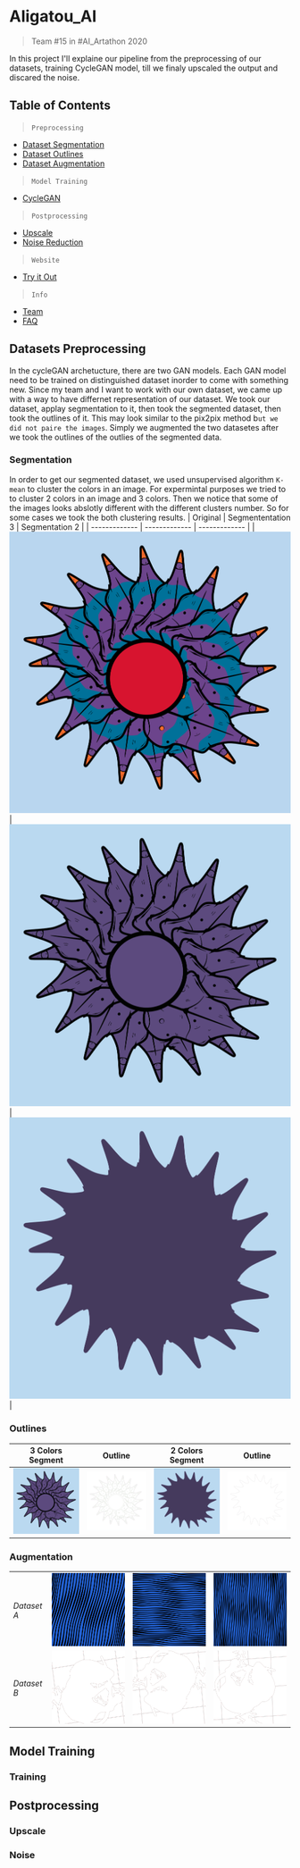 # AIigatou_AI
> Team #15 in #AI_Artathon 2020

In this project I'll explaine our pipeline from the preprocessing of our datasets, training CycleGAN model, till we finaly upscaled the output and discared the noise. 

## Table of Contents

>`Preprocessing`
- [Dataset Segmentation](#segmentation)
- [Dataset Outlines](#outlines)
- [Dataset Augmentation](#augmentation)

>`Model Training`
- [CycleGAN](#training)

>`Postprocessing`
- [Upscale](#upscale)
- [Noise Reduction](#noise)


>`Website`
- [Try it Out](#features)

>`Info`
- [Team](#team)
- [FAQ](#faq)

## Datasets Preprocessing
In the cycleGAN archetucture, there are two GAN models. Each GAN model need to be trained on distinguished dataset inorder to come with something new. Since my team and I want to work with our own dataset, we came up with a way to have differnet representation of our dataset. We took our dataset, applay segmentation to it, then took the segmented dataset, then took the outlines of it. This may look similar to the pix2pix method b`ut we did not paire the images`. Simply we augmented the two datasetes after we took the outlines of the outlies of the segmented data.

### Segmentation
In order to get our segmented dataset, we used unsupervised algorithm `K-mean` to cluster the colors in an image.  For expermintal purposes we tried to to cluster 2 colors in an image and 3 colors. Then we notice that some of the images looks abslotly different with the different clusters number. So for some cases we took the both clustering results.
| Original | Segmententation 3 | Segmentation 2 |
| ------------- | ------------- | ------------- |
|![](O_I_01.png "Original Image")| ![](S_2C_I_01.png "Segmented to 3 colors")| ![](S_1C_I_01.png "Segmented to 2 colors")|

### Outlines 
| 3 Colors Segment | Outline | 2 Colors Segment | Outline |
| ------------- | ------------- | ------------- |------------- |
| ![](S_2C_I_01.png "Segmented to 3 colors")|  ![](L_S_2C_I_01.png "Outline from 3 Colors Segment")| ![](S_1C_I_01.png "Segmented to 2 colors")| ![](L_S_1C_I_01.png "Outline from 2 Colors Segment")|


### Augmentation 
|  |  |  |  |
| ------------- | ------------- | ------------- | ------------- |
| *Dataset A*     | ![](O_A_01.png)|  ![](O_A_02.png)| ![](O_A_03.png)|
| *Dataset B*     | ![](L_A_01.png)|  ![](L_A_02.png)| ![](L_A_03.png)|

## Model Training

### Training

## Postprocessing

### Upscale
### Noise
